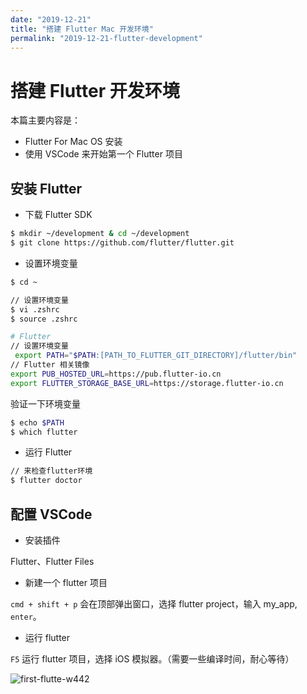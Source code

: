 ```yaml
---
date: "2019-12-21"
title: "搭建 Flutter Mac 开发环境"
permalink: "2019-12-21-flutter-development"
---
```


# 搭建 Flutter 开发环境

本篇主要内容是：

- Flutter For Mac OS 安装
- 使用 VSCode 来开始第一个 Flutter 项目

## 安装 Flutter

- 下载 Flutter SDK

```sh
$ mkdir ~/development & cd ~/development
$ git clone https://github.com/flutter/flutter.git
```

- 设置环境变量

```sh
$ cd ~

// 设置环境变量
$ vi .zshrc
$ source .zshrc
```

```sh
# Flutter
// 设置环境变量
 export PATH="$PATH:[PATH_TO_FLUTTER_GIT_DIRECTORY]/flutter/bin"
// Flutter 相关镜像
export PUB_HOSTED_URL=https://pub.flutter-io.cn
export FLUTTER_STORAGE_BASE_URL=https://storage.flutter-io.cn
```

验证一下环境变量

```sh
$ echo $PATH
$ which flutter
```

- 运行 Flutter

```sh
// 来检查flutter环境
$ flutter doctor
```

## 配置 VSCode

- 安装插件

Flutter、Flutter Files

- 新建一个 flutter 项目

`cmd + shift + p` 会在顶部弹出窗口，选择 flutter project，输入 my_app, `enter`。

- 运行 flutter

`F5` 运行 flutter 项目，选择 iOS 模拟器。（需要一些编译时间，耐心等待）

![first-flutte-w442](media/first-flutter.png)
